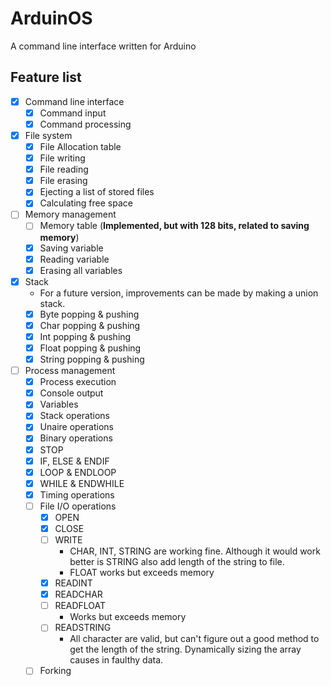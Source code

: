 # ArduinOS
A command line interface written for Arduino

## Feature list
- [x] Command line interface
    - [x] Command input
    - [x] Command processing
- [x] File system
    - [x] File Allocation table
    - [x] File writing
    - [x] File reading
    - [x] File erasing
    - [x] Ejecting a list of stored files
    - [x] Calculating free space
- [ ] Memory management
    - [ ] Memory table (**Implemented, but with 128 bits, related to saving memory**)
    - [x] Saving variable
    - [x] Reading variable
    - [x] Erasing all variables
- [x] Stack
    - For a future version, improvements can be made by making a union stack.
    - [x] Byte popping & pushing
    - [x] Char popping & pushing
    - [x] Int popping & pushing
    - [x] Float popping & pushing
    - [x] String popping & pushing
- [ ] Process management
    - [x] Process execution
    - [x] Console output
    - [x] Variables
    - [x] Stack operations
    - [x] Unaire operations
    - [x] Binary operations
    - [x] STOP
    - [x] IF, ELSE \& ENDIF
    - [x] LOOP \& ENDLOOP
    - [x] WHILE \& ENDWHILE
    - [x] Timing operations
    - [ ] File I/O operations
      - [x] OPEN
      - [x] CLOSE
      - [ ] WRITE
        - CHAR, INT, STRING are working fine.
          Although it would work better is STRING also add length of the string to file.
        - FLOAT works but exceeds memory
      - [x] READINT
      - [x] READCHAR
      - [ ] READFLOAT
        - Works but exceeds memory
      - [ ] READSTRING
        - All character are valid, but can't figure out a good method to get the length of the string.
          Dynamically sizing the array causes in faulthy data.
    - [ ] Forking